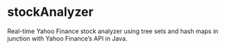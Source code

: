 # stockAnalyzer

Real-time Yahoo Finance stock analyzer using tree sets and hash maps in junction with Yahoo Finance’s API in Java.
